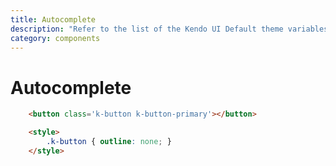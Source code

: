 ```yaml
---
title: Autocomplete
description: "Refer to the list of the Kendo UI Default theme variables available for customization."
category: components
---
```


# Autocomplete

```html
    <button class='k-button k-button-primary'></button>

    <style>
        .k-button { outline: none; }
    </style>
```
